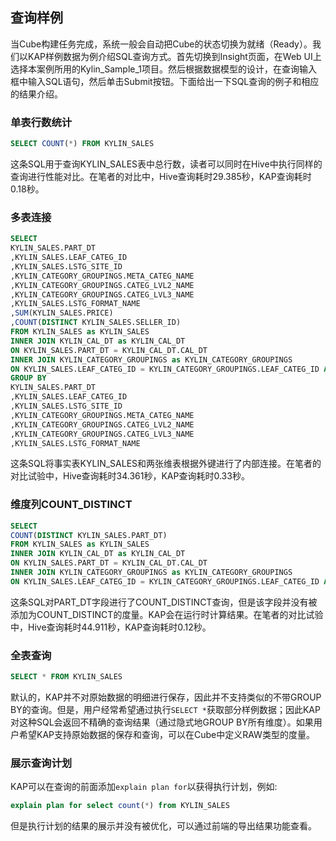 ## 查询样例
当Cube构建任务完成，系统一般会自动把Cube的状态切换为就绪（Ready）。我们以KAP样例数据为例介绍SQL查询方式。首先切换到Insight页面，在Web UI上选择本案例所用的Kylin_Sample_1项目。然后根据数据模型的设计，在查询输入框中输入SQL语句，然后单击Submit按钮。下面给出一下SQL查询的例子和相应的结果介绍。
### 单表行数统计
```sql
SELECT COUNT(*) FROM KYLIN_SALES
```

这条SQL用于查询KYLIN_SALES表中总行数，读者可以同时在Hive中执行同样的查询进行性能对比。在笔者的对比中，Hive查询耗时29.385秒，KAP查询耗时0.18秒。

### 多表连接

```sql
SELECT
KYLIN_SALES.PART_DT
,KYLIN_SALES.LEAF_CATEG_ID
,KYLIN_SALES.LSTG_SITE_ID
,KYLIN_CATEGORY_GROUPINGS.META_CATEG_NAME
,KYLIN_CATEGORY_GROUPINGS.CATEG_LVL2_NAME
,KYLIN_CATEGORY_GROUPINGS.CATEG_LVL3_NAME
,KYLIN_SALES.LSTG_FORMAT_NAME
,SUM(KYLIN_SALES.PRICE)
,COUNT(DISTINCT KYLIN_SALES.SELLER_ID)
FROM KYLIN_SALES as KYLIN_SALES 
INNER JOIN KYLIN_CAL_DT as KYLIN_CAL_DT
ON KYLIN_SALES.PART_DT = KYLIN_CAL_DT.CAL_DT
INNER JOIN KYLIN_CATEGORY_GROUPINGS as KYLIN_CATEGORY_GROUPINGS
ON KYLIN_SALES.LEAF_CATEG_ID = KYLIN_CATEGORY_GROUPINGS.LEAF_CATEG_ID AND KYLIN_SALES.LSTG_SITE_ID = KYLIN_CATEGORY_GROUPINGS.SITE_ID
GROUP BY 
KYLIN_SALES.PART_DT
,KYLIN_SALES.LEAF_CATEG_ID
,KYLIN_SALES.LSTG_SITE_ID
,KYLIN_CATEGORY_GROUPINGS.META_CATEG_NAME
,KYLIN_CATEGORY_GROUPINGS.CATEG_LVL2_NAME
,KYLIN_CATEGORY_GROUPINGS.CATEG_LVL3_NAME
,KYLIN_SALES.LSTG_FORMAT_NAME
```

这条SQL将事实表KYLIN_SALES和两张维表根据外键进行了内部连接。在笔者的对比试验中，Hive查询耗时34.361秒，KAP查询耗时0.33秒。
### 维度列COUNT_DISTINCT

```sql
SELECT
COUNT(DISTINCT KYLIN_SALES.PART_DT)
FROM KYLIN_SALES as KYLIN_SALES 
INNER JOIN KYLIN_CAL_DT as KYLIN_CAL_DT
ON KYLIN_SALES.PART_DT = KYLIN_CAL_DT.CAL_DT
INNER JOIN KYLIN_CATEGORY_GROUPINGS as KYLIN_CATEGORY_GROUPINGS
ON KYLIN_SALES.LEAF_CATEG_ID = KYLIN_CATEGORY_GROUPINGS.LEAF_CATEG_ID AND KYLIN_SALES.LSTG_SITE_ID = KYLIN_CATEGORY_GROUPINGS.SITE_ID
```

这条SQL对PART_DT字段进行了COUNT_DISTINCT查询，但是该字段并没有被添加为COUNT_DISTINCT的度量。KAP会在运行时计算结果。在笔者的对比试验中，Hive查询耗时44.911秒，KAP查询耗时0.12秒。
### 全表查询

```sql
SELECT * FROM KYLIN_SALES
```

默认的，KAP并不对原始数据的明细进行保存，因此并不支持类似的不带GROUP BY的查询。但是，用户经常希望通过执行`SELECT *`获取部分样例数据；因此KAP对这种SQL会返回不精确的查询结果（通过隐式地GROUP BY所有维度）。如果用户希望KAP支持原始数据的保存和查询，可以在Cube中定义RAW类型的度量。

### 展示查询计划

KAP可以在查询的前面添加`explain plan for`以获得执行计划，例如:

```sql
explain plan for select count(*) from KYLIN_SALES
```

但是执行计划的结果的展示并没有被优化，可以通过前端的导出结果功能查看。
